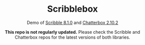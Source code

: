 <h1 align="center">Scribblebox</h1>

<p align="center">Demo of <a href="https://github.com/JujuAdams/Scribble">Scribble 8.1.0</a> and <a href="https://github.com/JujuAdams/Chatterbox">Chatterbox 2.10.2</a></p>

<p align="center"><b>This repo is not regularly updated.</b> Please check the Scribble and Chatterbox repos for the latest versions of both libraries.</p>

